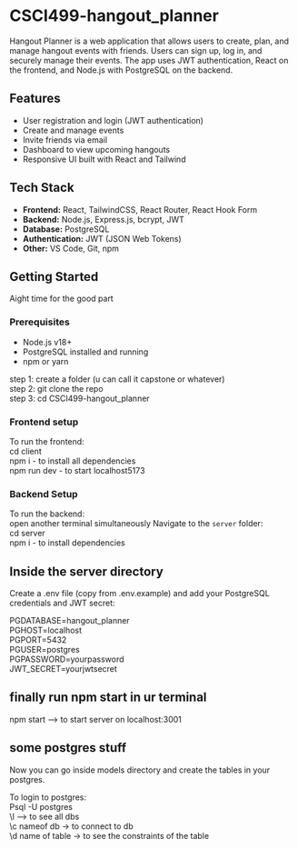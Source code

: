 # CSCI499-hangout_planner
Hangout Planner is a web application that allows users to create, plan, and manage hangout events with friends. Users can sign up, log in, and securely manage their events. The app uses JWT authentication, React on the frontend, and Node.js with PostgreSQL on the backend.
## Features
- User registration and login (JWT authentication)
- Create and manage events
- Invite friends via email
- Dashboard to view upcoming hangouts
- Responsive UI built with React and Tailwind
## Tech Stack
- **Frontend:** React, TailwindCSS, React Router, React Hook Form
- **Backend:** Node.js, Express.js, bcrypt, JWT
- **Database:** PostgreSQL
- **Authentication:** JWT (JSON Web Tokens)
- **Other:** VS Code, Git, npm
## Getting Started
Aight time for the good part 

### Prerequisites
- Node.js v18+ 
- PostgreSQL installed and running
- npm or yarn

step 1: create a folder (u can call it capstone or whatever)  
step 2: git clone the repo  
step 3: cd CSCI499-hangout_planner  

### Frontend setup
To run the frontend:  
cd client  
npm i - to install all dependencies  
npm run dev  - to start localhost5173  
### Backend Setup
To run the backend:  
open another terminal simultaneously 
Navigate to the `server` folder:  
cd server  
npm i - to install dependencies  

## Inside the server directory 
Create a .env file (copy from .env.example) and add your PostgreSQL credentials and JWT secret: 

PGDATABASE=hangout_planner  
PGHOST=localhost  
PGPORT=5432  
PGUSER=postgres  
PGPASSWORD=yourpassword  
JWT_SECRET=yourjwtsecret  

## finally run npm start in ur terminal
npm start --> to start server on localhost:3001

## some postgres stuff
Now you can go inside models directory and create the tables in your postgres.

To login to postgres:  
Psql -U postgres  
\l —> to see all dbs  
\c nameof db → to connect to db  
\d  name of table -> to see the constraints of the table

